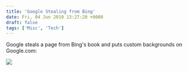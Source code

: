 ```yaml
---
title: 'Google Stealing from Bing'
date: Fri, 04 Jun 2010 13:27:20 +0000
draft: false
tags: ['Misc', 'Tech']
---
```


Google steals a page from Bing's book and puts custom backgrounds on Google.com:  
  

![](/wp-content/uploads/2015/10/google-wallpaper.jpg)